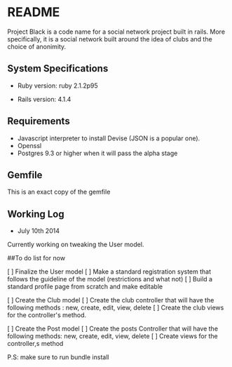# README

Project Black is a code name for a social network project built in rails. More specifically, it is a social network built around the idea of clubs and the choice of anonimity.

## System Specifications

* Ruby version: ruby 2.1.2p95

* Rails version: 4.1.4

## Requirements

* Javascript interpreter to install Devise (JSON is a popular one).
* Openssl
* Postgres 9.3 or higher when it will pass the alpha stage

## Gemfile

This is an exact copy of the gemfile

## Working Log

* July 10th 2014

Currently working on tweaking the User model. 

##To do list for now

[ ] Finalize the User model
[ ] Make a standard registration system that follows the guideline of the model (restrictions and what not)
[ ] Build a standard profile page from scratch and make editable

[ ] Create the Club model
[ ] Create the club controller that will have the following methods : new, create, edit, view, delete
[ ] Create the club views for the controller's method.

[ ] Create the Post model
[ ] Create the posts Controller that will have the following methods: new, create, edit, view, delete
[ ] Create views for the controller,s method

P.S: make sure to run bundle install

